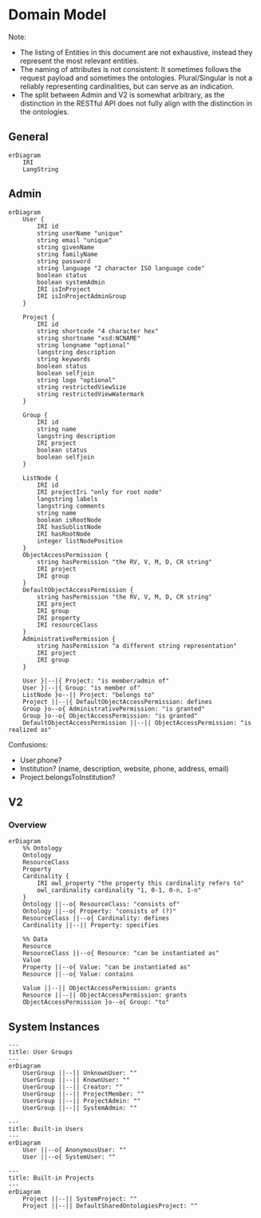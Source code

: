 # Domain Model

Note:

- The listing of Entities in this document are not exhaustive, 
  instead they represent the most relevant entities.
- The naming of attributes is not consistent: 
  It sometimes follows the request payload and sometimes the ontologies. 
  Plural/Singular is not a reliably representing cardinalities, but can serve as an indication.
- The split between Admin and V2 is somewhat arbitrary, 
  as the distinction in the RESTful API does not fully align with the distinction in the ontologies.


## General

```mermaid
erDiagram
    IRI
    LangString
```

## Admin

```mermaid
erDiagram
    User {
        IRI id
        string userName "unique"
        string email "unique"
        string givenName
        string familyName
        string password
        string language "2 character ISO language code"
        boolean status
        boolean systemAdmin
        IRI isInProject
        IRI isInProjectAdminGroup
    }

    Project {
        IRI id
        string shortcode "4 character hex"
        string shortname "xsd:NCNAME"
        string longname "optional"
        langstring description
        string keywords
        boolean status
        boolean selfjoin
        string logo "optional"
        string restrictedViewSize
        string restrictedViewWatermark
    }

    Group {
        IRI id
        string name
        langstring description
        IRI project
        boolean status
        boolean selfjoin
    }

    ListNode {
        IRI id
        IRI projectIri "only for root node"
        langstring labels
        langstring comments
        string name
        boolean isRootNode
        IRI hasSublistNode
        IRI hasRootNode
        integer listNodePosition
    }
    ObjectAccessPermission {
        string hasPermission "the RV, V, M, D, CR string"
        IRI project
        IRI group
    }
    DefaultObjectAccessPermission {
        string hasPermission "the RV, V, M, D, CR string"
        IRI project
        IRI group
        IRI property
        IRI resourceClass
    }
    AdministrativePermission {
        string hasPermission "a different string representation"
        IRI project
        IRI group
    }

    User }|--|{ Project: "is member/admin of"
    User }|--|{ Group: "is member of"
    ListNode }o--|| Project: "belongs to"
    Project ||--|{ DefaultObjectAccessPermission: defines
    Group }o--o{ AdministrativePermission: "is granted"
    Group }o--o{ ObjectAccessPermission: "is granted"
    DefaultObjectAccessPermission ||--|| ObjectAccessPermission: "is realized as"
```

Confusions:
- User.phone?
- Institution? (name, description, website, phone, address, email)
- Project.belongsToInstitution?

## V2

### Overview

```mermaid
erDiagram
    %% Ontology
    Ontology
    ResourceClass
    Property
    Cardinality {
        IRI owl_property "the property this cardinality refers to"
        owl_cardinality cardinality "1, 0-1, 0-n, 1-n"
    }
    Ontology ||--o{ ResourceClass: "consists of"
    Ontology ||--o{ Property: "consists of (?)"
    ResourceClass ||--o{ Cardinality: defines
    Cardinality ||--|| Property: specifies
    
    %% Data
    Resource
    ResourceClass ||--o{ Resource: "can be instantiated as"
    Value
    Property ||--o{ Value: "can be instantiated as"
    Resource ||--o{ Value: contains

    Value ||--|| ObjectAccessPermission: grants
    Resource ||--|| ObjectAccessPermission: grants
    ObjectAccessPermission }o--o{ Group: "to"
```


## System Instances

```mermaid
---
title: User Groups
---
erDiagram
    UserGroup ||--|| UnknownUser: ""
    UserGroup ||--|| KnownUser: ""
    UserGroup ||--|| Creator: ""
    UserGroup ||--|| ProjectMember: ""
    UserGroup ||--|| ProjectAdmin: ""
    UserGroup ||--|| SystemAdmin: ""

```

```mermaid
---
title: Built-in Users
---
erDiagram
    User ||--o{ AnonymousUser: ""
    User ||--o{ SystemUser: ""

```

```mermaid
---
title: Built-in Projects
---
erDiagram
    Project ||--|| SystemProject: ""
    Project ||--|| DefaultSharedOntologiesProject: ""

```
